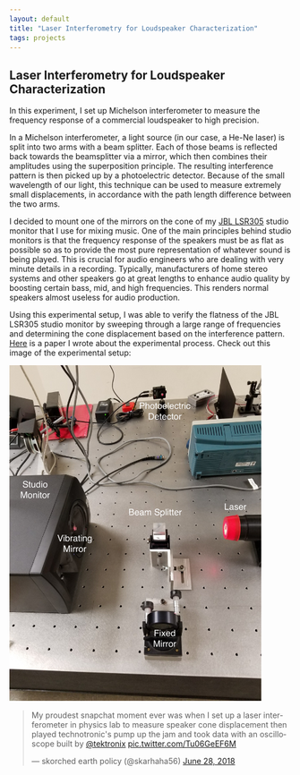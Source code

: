 ```yaml
---
layout: default
title: "Laser Interferometry for Loudspeaker Characterization"
tags: projects
---
```


## Laser Interferometry for Loudspeaker Characterization


In this experiment, I set up Michelson interferometer to measure the frequency response of a commercial loudspeaker to high precision.

In a Michelson interferometer, a light source (in our case, a He-Ne laser) is split into two arms with a beam splitter. Each of those beams is reflected back towards the beamsplitter via a mirror, which then combines their amplitudes using the superposition principle. The resulting interference pattern is then picked up by a photoelectric detector. Because of the small wavelength of our light, this technique can be used to measure extremely small displacements, in accordance with the path length difference between the two arms. 

I decided to mount one of the mirrors on the cone of my [JBL LSR305](http://www.jblpro.com/www/products/recording-broadcast/3-series/lsr305#.W4wu8NhKiRs) studio monitor that I use for mixing music. One of the main principles behind studio monitors is that the frequency response of the speakers must be as flat as possible so as to provide the most pure representation of whatever sound is being played. This is crucial for audio engineers who are dealing with very minute details in a recording. Typically, manufacturers of home stereo systems and other speakers go at great lengths to enhance audio quality by boosting certain bass, mid, and high frequencies. This renders normal speakers almost useless for audio production. 

Using this experimental setup, I was able to verify the flatness of the JBL LSR305 studio monitor by sweeping through a large range of frequencies and determining the cone displacement based on the interference pattern. <a href="/assets/docs/Laser interferometric characterization for a vibrating speaker system good.pdf">Here</a> is a paper I wrote about the experimental process. Check out this image of the experimental setup:

<img src="/assets/img/michelson.jpg" alt="drawing" width="450" style="float: center;"/>

<blockquote class="twitter-tweet" data-lang="en"><p lang="en" dir="ltr">My proudest snapchat moment ever was when I set up a laser interferometer in physics lab to measure speaker cone displacement then played technotronic&#39;s pump up the jam and took data with an oscilloscope built by <a href="https://twitter.com/tektronix?ref_src=twsrc%5Etfw">@tektronix</a> <a href="https://t.co/Tu06GeEF6M">pic.twitter.com/Tu06GeEF6M</a></p>&mdash; skorched earth policy (@skarhaha56) <a href="https://twitter.com/skarhaha56/status/1012424839993413632?ref_src=twsrc%5Etfw">June 28, 2018</a></blockquote>
<script async src="https://platform.twitter.com/widgets.js" charset="utf-8"></script>
